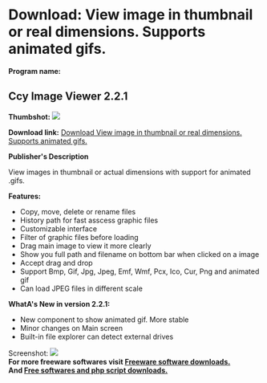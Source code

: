 # Download: View image in thumbnail or real dimensions. Supports animated gifs.

**Program name:**

## Ccy Image Viewer 2.2.1

  
**Thumbshot:** ![](http://www.freewarefiles.com/screenshot/ccyimgview_md.gif)   
  
**Download link:** [Download View image in thumbnail or real dimensions. Supports animated gifs.](http://freesoftwares.boysofts.com/Ccy-Image-Viewer_program_3722.html)  
  


**Publisher's Description**  
  


View images in thumbnail or actual dimensions with support for animated .gifs. 

**Features:**

  * Copy, move, delete or rename files 
  * History path for fast asscess graphic files 
  * Customizable interface 
  * Filter of graphic files before loading 
  * Drag main image to view it more clearly 
  * Show you full path and filename on bottom bar when clicked on a image 
  * Accept drag and drop 
  * Support Bmp, Gif, Jpg, Jpeg, Emf, Wmf, Pcx, Ico, Cur, Png and animated gif 
  * Can load JPEG files in different scale 

**WhatA's New in version 2.2.1:**

  * New component to show animated gif. More stable 
  * Minor changes on Main screen 
  * Built-in file explorer can detect external drives 

  
  
Screenshot: ![](http://www.freewarefiles.com/screenshot/ccyimgview.gif)   
**For more freeware softwares visit [Freeware software downloads.](http://freesoftwares.boysofts.com/)**   
**And [Free softwares and php script downloads.](http://www.boysofts.com/)**
